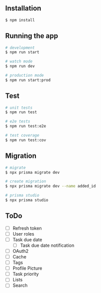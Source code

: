 ## Installation

```bash
$ npm install
```

## Running the app

```bash
# development
$ npm run start

# watch mode
$ npm run dev

# production mode
$ npm run start:prod
```

## Test

```bash
# unit tests
$ npm run test

# e2e tests
$ npm run test:e2e

# test coverage
$ npm run test:cov
```

## Migration

```bash
# migrate
$ npx prisma migrate dev

# create migration
$ npx prisma migrate dev --name added_id

# prisma studio
$ npx prisma studio
```

## ToDo
- [ ] Refresh token
- [ ] User roles
- [ ] Task due date
  - [ ] Task due date notification
- [ ] OAuth2
- [ ] Cache
- [ ] Tags
- [ ] Profile Picture
- [ ] Task priority
- [ ] Lists
- [ ] Search
